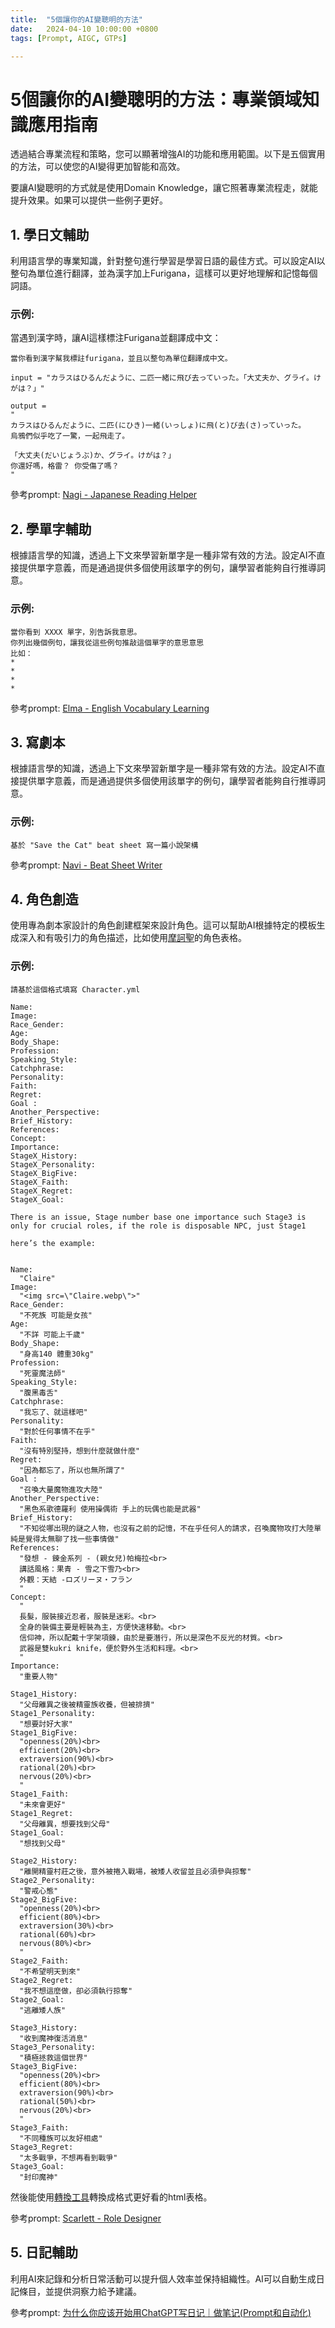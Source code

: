 ```yaml
---
title:  "5個讓你的AI變聰明的方法"
date:   2024-04-10 10:00:00 +0800
tags: [Prompt, AIGC, GTPs]

---
```


# 5個讓你的AI變聰明的方法：專業領域知識應用指南

透過結合專業流程和策略，您可以顯著增強AI的功能和應用範圍。以下是五個實用的方法，可以使您的AI變得更加智能和高效。

要讓AI變聰明的方式就是使用Domain Knowledge，讓它照著專業流程走，就能提升效果。如果可以提供一些例子更好。

## 1. 學日文輔助
利用語言學的專業知識，針對整句進行學習是學習日語的最佳方式。可以設定AI以整句為單位進行翻譯，並為漢字加上Furigana，這樣可以更好地理解和記憶每個詞語。

### 示例:
當遇到漢字時，讓AI這樣標注Furigana並翻譯成中文：

```
當你看到漢字幫我標註furigana，並且以整句為單位翻譯成中文。

input = "カラスはひるんだように、二匹一緒に飛び去っていった。「大丈夫か、グライ。けがは？」"

output =
"
カラスはひるんだように、二匹(にひき)一緒(いっしょ)に飛(と)び去(さ)っていった。 
烏鴉們似乎吃了一驚，一起飛走了。

「大丈夫(だいじょうぶ)か、グライ。けがは？」 
你還好嗎，格雷？ 你受傷了嗎？
"
```

參考prompt: [Nagi - Japanese Reading Helper](https://ai.posetmage.com/GPTs/Tool/Nagi%20-%20Japanese%20Reading%20Helper/)

## 2. 學單字輔助
根據語言學的知識，透過上下文來學習新單字是一種非常有效的方法。設定AI不直接提供單字意義，而是通過提供多個使用該單字的例句，讓學習者能夠自行推導詞意。

### 示例:
```
當你看到 XXXX 單字，別告訴我意思。
你列出幾個例句，讓我從這些例句推敲這個單字的意思意思
比如：
*
*
*
*
```

參考prompt: [Elma - English Vocabulary Learning](https://ai.posetmage.com/GPTs/Tool/Elma%20-%20English%20Vocabulary%20Learning/)

## 3. 寫劇本
根據語言學的知識，透過上下文來學習新單字是一種非常有效的方法。設定AI不直接提供單字意義，而是通過提供多個使用該單字的例句，讓學習者能夠自行推導詞意。

### 示例:
```
基於 "Save the Cat" beat sheet 寫一篇小說架構
```

參考prompt: [Navi - Beat Sheet Writer](https://ai.posetmage.com/GPTs/Design/Navi%20-%20Beat%20Sheet%20Writer/)

## 4. 角色創造

使用專為劇本家設計的角色創建框架來設計角色。這可以幫助AI根據特定的模板生成深入和有吸引力的角色描述，比如使用[摩訶聖](https://stm4h4.com/downloads/)的角色表格。

### 示例:
```
請基於這個格式填寫 Character.yml

Name:
Image: 
Race_Gender:
Age:
Body_Shape:
Profession:
Speaking_Style:
Catchphrase:
Personality:
Faith:
Regret:
Goal :
Another_Perspective:
Brief_History:
References:
Concept:
Importance:
StageX_History:
StageX_Personality:
StageX_BigFive:
StageX_Faith:
StageX_Regret:
StageX_Goal:

There is an issue, Stage number base one importance such Stage3 is only for crucial roles, if the role is disposable NPC, just Stage1

here’s the example:


Name:
  "Claire"
Image: 
  "<img src=\"Claire.webp\">"
Race_Gender:
  "不死族 可能是女孩"
Age:
  "不詳 可能上千歲"
Body_Shape:
  "身高140 體重30kg"
Profession:
  "死靈魔法師"
Speaking_Style:
  "腹黑毒舌"
Catchphrase:
  "我忘了、就這樣吧"
Personality:
  "對於任何事情不在乎"
Faith:
  "沒有特別堅持，想到什麼就做什麼"
Regret:
  "因為都忘了，所以也無所謂了"
Goal :
  "召喚大量魔物進攻大陸"
Another_Perspective:
  "黑色系歌德羅利 使用操偶術 手上的玩偶也能是武器"
Brief_History:
  "不知從哪出現的謎之人物，也沒有之前的記憶，不在乎任何人的請求，召喚魔物攻打大陸單純是覺得太無聊了找一些事情做"
References:
  "發想 - 鍊金系列 - (親女兒)帕梅拉<br>
  講話風格：果青 - 雪之下雪乃<br>
  外觀：天結 -ロズリーヌ・フラン
  "
Concept:
  "
  長髮，服裝接近忍者，服裝是迷彩。<br>
  全身的裝備主要是輕裝為主，方便快速移動。<br>
  信仰神，所以配戴十字架項鍊，由於是要潛行，所以是深色不反光的材質。<br>
  武器是雙kukri knife，便於野外生活和料理。<br>
  "
Importance:
  "重要人物"

Stage1_History:
  "父母離異之後被精靈族收養，但被排擠"
Stage1_Personality:
  "想要討好大家"
Stage1_BigFive:
  "openness(20%)<br>
  efficient(20%)<br>
  extraversion(90%)<br>
  rational(20%)<br>
  nervous(20%)<br>
  "
Stage1_Faith:
  "未來會更好"
Stage1_Regret:
  "父母離異，想要找到父母"
Stage1_Goal:
  "想找到父母"

Stage2_History:
  "離開精靈村莊之後，意外被捲入戰場，被矮人收留並且必須參與掠奪"
Stage2_Personality:
  "警戒心態"
Stage2_BigFive:
  "openness(20%)<br>
  efficient(80%)<br>
  extraversion(30%)<br>
  rational(60%)<br>
  nervous(80%)<br>
  "
Stage2_Faith:
  "不希望明天到來"
Stage2_Regret:
  "我不想這麼做，卻必須執行掠奪"
Stage2_Goal:
  "逃離矮人族"

Stage3_History:
  "收到魔神復活消息"
Stage3_Personality:
  "積極拯救這個世界"
Stage3_BigFive:
  "openness(20%)<br>
  efficient(80%)<br>
  extraversion(90%)<br>
  rational(50%)<br>
  nervous(20%)<br>
  "
Stage3_Faith:
  "不同種族可以友好相處"
Stage3_Regret:
  "太多戰爭，不想再看到戰爭"
Stage3_Goal:
  "封印魔神"

```

然後能使用[轉換工具](https://posetmage.com/GameDesign/Tool/)轉換成格式更好看的html表格。

參考prompt: [Scarlett - Role Designer](https://ai.posetmage.com/GPTs/Design/Scarlett%20-%20Role%20Designer/)

## 5. 日記輔助

利用AI來記錄和分析日常活動可以提升個人效率並保持組織性。AI可以自動生成日記條目，並提供洞察力給予建議。

參考prompt: [为什么你应该开始用ChatGPT写日记｜做笔记(Prompt和自动化)](https://www.youtube.com/watch?v=ZRv0Z-M7NqM)
